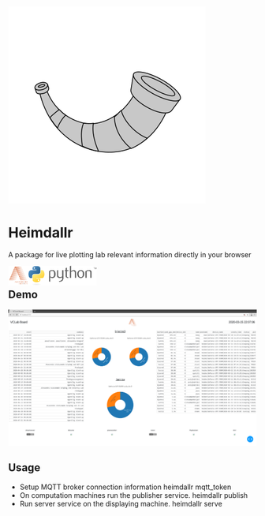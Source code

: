 ![Header](.github/images/horn.svg)

# Heimdallr

A package for live plotting lab relevant information directly in your browser

<p align="center" width="100%">
  <a href="https://alexandra.dk">
    <img alt="Alexandra Instittutet"
    src=".github/images/alexandra.png" height="40" align="left" />
  </a>
  <a href="http://python.org/">
    <img alt="python" src=".github/images/python.svg" height="40" align="left" />
  </a>
</p>

<br/>


## Demo
![demo](.github/images/demo/demo.png)

## Usage

- Setup MQTT broker connection information
    heimdallr mqtt_token
- On computation machines run the publisher service.
    heimdallr publish
- Run server service on the displaying machine.
    heimdallr serve
